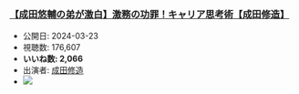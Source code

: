 ### [【成田悠輔の弟が激白】激務の功罪！キャリア思考術【成田修造】](https://www.youtube.com/watch?v=27lQEf5vMvI)
-   公開日: 2024-03-23
-   視聴数: 176,607
-   **いいね数: 2,066**
-   出演者: [成田修造](/rehacq_fan/people/成田修造 "wikilink")
- [![](https://img.youtube.com/vi/27lQEf5vMvI/hqdefault.jpg)](https://www.youtube.com/watch?v=27lQEf5vMvI)
